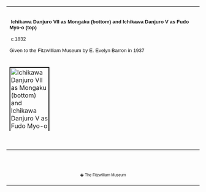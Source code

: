 <html>

<head>

<title>Info</title>
</head>



<div align="center">
  <center>
  <table border="0" width="100%" cellpadding="0" cellspacing="4" height="326">
    <tr>
      <td width="100%" height="30">
      </td>
    </tr>
    <tr>
      <td width="100%" height="30">
      <font size="2" face="Arial">&nbsp;<b>Ichikawa Danjuro VII as Mongaku
      (bottom) and Ichikawa Danjuro V as Fudo Myo-o
      (top)<br>
      <br>
      &nbsp;</b><i>c.</i>1832
      <br>
      <br>
      Given to the Fitzwilliam Museum by E. Evelyn Barron in 1937&nbsp;</font>
      </td>
    </tr>
    <tr>
      <td width="100%" height="30">
      </td>
    </tr>
    <tr>
      <td width="100%" height="30">
      <a href="KUN/kunp507.htm"><img border="2" src="P.507-1937_small.jpg" alt="Ichikawa Danjuro VII as Mongaku (bottom) and Ichikawa Danjuro V as Fudo Myo-o (top)" width="100" height="217"></a>
      </td>
    </tr>
    <tr>
      <td width="100%" height="30">
      </td>
    </tr>
    <tr>
      <td width="100%" height="30">
      <font FACE="Arial"><font face="Arial" size="2">Spring <i>kyoka </i><a href="textP.htm">surimono</a>
      showing the scene of Mongaku Shonin (1120-99) reciting prayers under
      the icy waterfall of Nachi in penance for accidentally killing his lover.
      He witnesses a manifestation of the Buddhist deity Fudo Myo-o
      (the guardian of waterfalls) who appears at the top with his two
      attendants (<i>doji</i>) Kongara and Seitaka. A number of plays were
      derived from this story, based on the Heike monogatari (Tales of the
      Heike) and <i>Gempei seisuiki</i> (Account of the Genpei wars), but this
      is evidently an 'imaginary grouping', rather than a record of an actual
      production, as Kunisada depicts Danjuro VII's deceased
      grandfather, Danjuro V, in the role of Fudo. The scene had
      a special significance for the Danjuro lineage of actors ever
      since their founder, Danjuro I (1660-1704), prayed successfully
      to the image of Fudo at the Shinshoji temple in Narita, and
      thereafter used Naritaya as his <i><a href="textD.htm">yago </a> </i><a href="textD.htm">('house name'),</a> the
      nickname shouted out by fans to encourage him during performance. Before
      assuming the Danjuro stage-name, actors performed the same
      religious purification (<i>misogi</i>) as Mongaku at the waterfall at
      Shinshoji, where it was believed that the spirit of Fudo came to
      inhabit them. A votive plaque painted by Kunisada at the temple also
      records this scene.</font>
      <p><font size="2">The poem by Umenoya plays irreverently by associating Fudo's
      coiled rope with the rope used to wrap wine casks as temple or shrine
      offerings, and by transforming the penitential waterfall (<i>taki</i>)
      into a famous brand of wine, <i>Takisui</i> (literally, 'water from a
      waterfall'), which was sold at the Yomo wine shop in Izumicho in the
      Kanda district of Edo.</font></font>
      </td>
    </tr>
  </table>
  </center>
</div>
<p>&nbsp;</p>
<div align="center">
  <center>
  <table border="0" cellpadding="0" width="100%" cellspacing="4">
    <tr>
      <td width="26%">
        <p align="center"><br>
        <br>
        <font FACE="Arial" size="1">� The Fitzwilliam Museum</font></p>
      </td>
    </tr>
  </table>
  </center>
</div>
</body>
</html>
